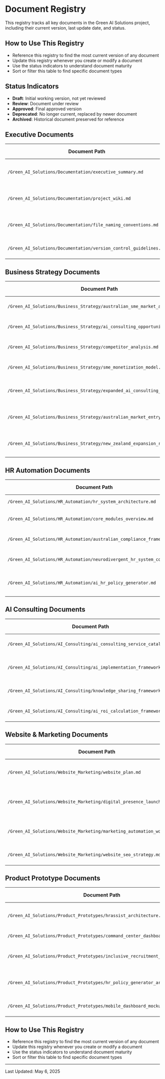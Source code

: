 # Document Registry

This registry tracks all key documents in the Green AI Solutions project, including their current version, last update date, and status.

## How to Use This Registry

- Reference this registry to find the most current version of any document
- Update this registry whenever you create or modify a document
- Use the status indicators to understand document maturity
- Sort or filter this table to find specific document types

## Status Indicators

- **Draft**: Initial working version, not yet reviewed
- **Review**: Document under review
- **Approved**: Final approved version
- **Deprecated**: No longer current, replaced by newer document
- **Archived**: Historical document preserved for reference

## Executive Documents

| Document Path | Version | Last Updated | Status | Owner | Description |
|---------------|---------|--------------|--------|-------|-------------|
| `/Green_AI_Solutions/Documentation/executive_summary.md` | v1.0 | 2025-05-06 | Approved | Tom Green | High-level overview of the entire project |
| `/Green_AI_Solutions/Documentation/project_wiki.md` | v1.0 | 2025-05-06 | Approved | Tom Green | Central navigation hub for all project documentation |
| `/Green_AI_Solutions/Documentation/file_naming_conventions.md` | v1.0 | 2025-05-06 | Approved | Tom Green | Guidelines for file naming across the project |
| `/Green_AI_Solutions/Documentation/version_control_guidelines.md` | v1.0 | 2025-05-06 | Approved | Tom Green | Guidelines for document versioning |

## Business Strategy Documents

| Document Path | Version | Last Updated | Status | Owner | Description |
|---------------|---------|--------------|--------|-------|-------------|
| `/Green_AI_Solutions/Business_Strategy/australian_sme_market_analysis.md` | v1.0 | 2025-04-15 | Approved | Tom Green | Analysis of Australian SME market |
| `/Green_AI_Solutions/Business_Strategy/ai_consulting_opportunities.md` | v1.0 | 2025-04-15 | Approved | Tom Green | Analysis of AI consulting opportunities |
| `/Green_AI_Solutions/Business_Strategy/competitor_analysis.md` | v1.0 | 2025-04-15 | Approved | Tom Green | Detailed review of competitors |
| `/Green_AI_Solutions/Business_Strategy/sme_monetization_model.md` | v1.0 | 2025-04-20 | Approved | Tom Green | Monetization approach for SME clients |
| `/Green_AI_Solutions/Business_Strategy/expanded_ai_consulting_strategy.md` | v1.0 | 2025-04-25 | Approved | Tom Green | Strategy for broader AI consulting services |
| `/Green_AI_Solutions/Business_Strategy/australian_market_entry_strategy.md` | v1.0 | 2025-04-28 | Approved | Tom Green | Strategy for entering the Australian market |
| `/Green_AI_Solutions/Business_Strategy/new_zealand_expansion_roadmap.md` | v1.0 | 2025-05-03 | Approved | Tom Green | Strategy for expanding to New Zealand market |

## HR Automation Documents

| Document Path | Version | Last Updated | Status | Owner | Description |
|---------------|---------|--------------|--------|-------|-------------|
| `/Green_AI_Solutions/HR_Automation/hr_system_architecture.md` | v1.0 | 2025-04-10 | Approved | Tom Green | Overall system architecture |
| `/Green_AI_Solutions/HR_Automation/core_modules_overview.md` | v1.0 | 2025-04-10 | Approved | Tom Green | Overview of core system modules |
| `/Green_AI_Solutions/HR_Automation/australian_compliance_framework.md` | v1.0 | 2025-04-18 | Approved | Tom Green | Compliance framework for Australian HR |
| `/Green_AI_Solutions/HR_Automation/neurodivergent_hr_system_concept.md` | v1.0 | 2025-04-14 | Approved | Tom Green | Blueprint for neurodivergent-friendly HR |
| `/Green_AI_Solutions/HR_Automation/ai_hr_policy_generator.md` | v1.0 | 2025-04-14 | Approved | Tom Green | Framework for AI-powered policy generation |

## AI Consulting Documents

| Document Path | Version | Last Updated | Status | Owner | Description |
|---------------|---------|--------------|--------|-------|-------------|
| `/Green_AI_Solutions/AI_Consulting/ai_consulting_service_catalog.md` | v1.0 | 2025-04-20 | Approved | Tom Green | Catalog of AI consulting services |
| `/Green_AI_Solutions/AI_Consulting/ai_implementation_framework.md` | v1.0 | 2025-04-22 | Approved | Tom Green | Framework for AI implementation methodology |
| `/Green_AI_Solutions/AI_Consulting/knowledge_sharing_framework.md` | v1.0 | 2025-04-24 | Approved | Tom Green | Approach to educational consulting |
| `/Green_AI_Solutions/AI_Consulting/ai_roi_calculation_framework.md` | v1.0 | 2025-04-26 | Approved | Tom Green | Methodology for calculating AI ROI |

## Website & Marketing Documents

| Document Path | Version | Last Updated | Status | Owner | Description |
|---------------|---------|--------------|--------|-------|-------------|
| `/Green_AI_Solutions/Website_Marketing/website_plan.md` | v1.0 | 2025-05-06 | Approved | Tom Green | Structure and sitemap for website |
| `/Green_AI_Solutions/Website_Marketing/digital_presence_launch_plan.md` | v1.0 | 2025-05-06 | Approved | Tom Green | Phased approach to digital presence launch |
| `/Green_AI_Solutions/Website_Marketing/marketing_automation_workflows.md` | v1.0 | 2025-05-06 | Approved | Tom Green | Workflows for marketing automation |
| `/Green_AI_Solutions/Website_Marketing/website_seo_strategy.md` | v1.0 | 2025-05-06 | Approved | Tom Green | SEO strategy for website |

## Product Prototype Documents

| Document Path | Version | Last Updated | Status | Owner | Description |
|---------------|---------|--------------|--------|-------|-------------|
| `/Green_AI_Solutions/Product_Prototypes/hrassist_architecture.png` | v1.0 | 2025-04-15 | Approved | UX Lead | System architecture for HRAssist |
| `/Green_AI_Solutions/Product_Prototypes/command_center_dashboard.png` | v1.0 | 2025-04-16 | Approved | UX Lead | Dashboard UI design |
| `/Green_AI_Solutions/Product_Prototypes/inclusive_recruitment_flow.png` | v1.0 | 2025-04-17 | Approved | UX Lead | Inclusive recruitment process flow |
| `/Green_AI_Solutions/Product_Prototypes/hr_policy_generator_architecture.png` | v1.0 | 2025-04-18 | Approved | UX Lead | Architecture for HR policy generator |
| `/Green_AI_Solutions/Product_Prototypes/mobile_dashboard_mockup.png` | v1.0 | 2025-04-19 | Approved | UX Lead | Mobile interface mockup |

## How to Use This Registry

- Reference this registry to find the most current version of any document
- Update this registry whenever you create or modify a document
- Use the status indicators to understand document maturity
- Sort or filter this table to find specific document types

---

Last Updated: May 6, 2025